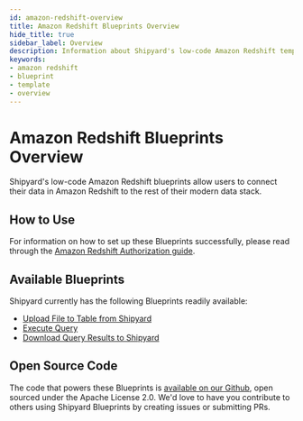 ```yaml
---
id: amazon-redshift-overview
title: Amazon Redshift Blueprints Overview
hide_title: true
sidebar_label: Overview
description: Information about Shipyard's low-code Amazon Redshift templates.
keywords:
- amazon redshift
- blueprint
- template
- overview
---
```


# Amazon Redshift Blueprints Overview

Shipyard's low-code Amazon Redshift blueprints allow users to connect their data in Amazon Redshift to the rest of their modern data stack.


## How to Use
For information on how to set up these Blueprints successfully, please read through the [Amazon Redshift Authorization guide](amazon-redshift-authorization.md).


## Available Blueprints
Shipyard currently has the following Blueprints readily available: 
- [Upload File to Table from Shipyard](amazon-redshift-upload-csv-to-table.md)
- [Execute Query](amazon-redshift-execute-query.md)
- [Download Query Results to Shipyard](amazon-redshift-store-query-results-as-csv.md)

## Open Source Code
The code that powers these Blueprints is [available on our Github](https://github.com/shipyardapp/shipyard-blueprints/tree/main/shipyard_blueprints/redshift), open sourced under the Apache License 2.0. We'd love to have you contribute to others using Shipyard Blueprints by creating issues or submitting PRs.
